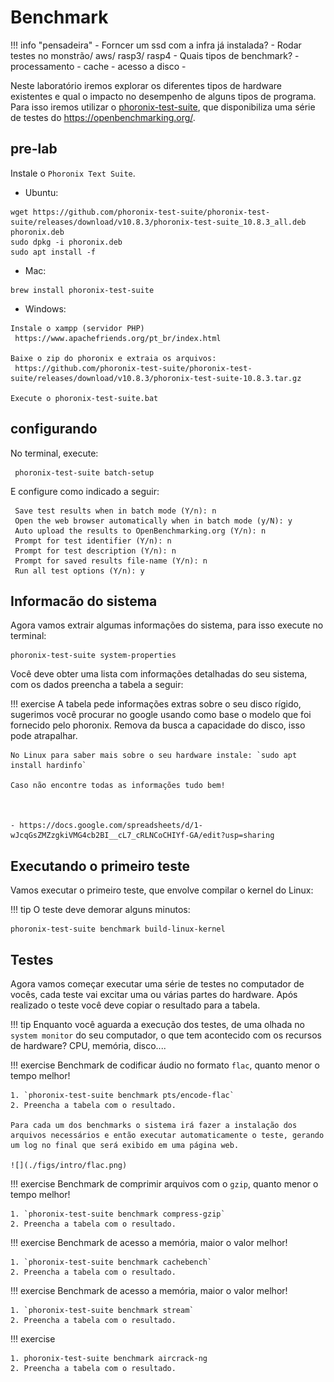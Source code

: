 # Benchmark

!!! info "pensadeira"
    - Forncer um ssd com a infra já instalada?
    - Rodar testes no monstrão/ aws/ rasp3/ rasp4
    - Quais tipos de benchmark?
        - processamento
        - cache
        - acesso a disco
        - 

Neste laboratório iremos explorar os diferentes tipos de hardware existentes e qual o impacto no desempenho de alguns tipos de programa. Para isso iremos utilizar o [phoronix-test-suite](https://www.phoronix-test-suite.com/), que disponibiliza uma série de testes do https://openbenchmarking.org/.

## pre-lab

Instale o `Phoronix Text Suite`.

- Ubuntu: 

```
wget https://github.com/phoronix-test-suite/phoronix-test-suite/releases/download/v10.8.3/phoronix-test-suite_10.8.3_all.deb phoronix.deb
sudo dpkg -i phoronix.deb
sudo apt install -f
```

- Mac: 

```
brew install phoronix-test-suite
```

- Windows:

```
Instale o xampp (servidor PHP)
 https://www.apachefriends.org/pt_br/index.html

Baixe o zip do phoronix e extraia os arquivos:
 https://github.com/phoronix-test-suite/phoronix-test-suite/releases/download/v10.8.3/phoronix-test-suite-10.8.3.tar.gz
 
Execute o phoronix-test-suite.bat
```

## configurando

No terminal, execute:

```
 phoronix-test-suite batch-setup
```

E configure como indicado a seguir:

```
 Save test results when in batch mode (Y/n): n
 Open the web browser automatically when in batch mode (y/N): y
 Auto upload the results to OpenBenchmarking.org (Y/n): n
 Prompt for test identifier (Y/n): n
 Prompt for test description (Y/n): n
 Prompt for saved results file-name (Y/n): n
 Run all test options (Y/n): y
```

## Informacão do sistema

Agora vamos extrair algumas informações do sistema, para isso execute no terminal:

```
phoronix-test-suite system-properties
```

Você deve obter uma lista com informações detalhadas do seu sistema, com os dados preencha a tabela a seguir:

!!! exercise 
    A tabela pede informações extras sobre o seu disco rígido, sugerimos você procurar no google usando como base o modelo que foi fornecido pelo phoronix. Remova da busca a capacidade do disco, isso pode atrapalhar.
    
    No Linux para saber mais sobre o seu hardware instale: `sudo apt install hardinfo`
    
    Caso não encontre todas as informações tudo bem!
    
    

    - https://docs.google.com/spreadsheets/d/1-wJcqGsZMZzgkiVMG4cb2BI__cL7_cRLNCoCHIYf-GA/edit?usp=sharing
 
## Executando o primeiro teste

Vamos executar o primeiro teste, que envolve compilar o kernel do Linux:

!!! tip
    O teste deve demorar alguns minutos:

```
phoronix-test-suite benchmark build-linux-kernel
```

## Testes

Agora vamos começar executar uma série de testes no computador de vocês, cada teste vai excitar uma ou várias partes do hardware. Após realizado o teste você deve copiar o resultado para a tabela.

!!! tip
    Enquanto você aguarda a execução dos testes, de uma olhada no `system monitor` do seu computador, o que tem acontecido com os recursos de hardware? CPU, memória, disco....

!!! exercise
    Benchmark de codificar áudio no formato `flac`, quanto menor o tempo melhor!
    
    1. `phoronix-test-suite benchmark pts/encode-flac`
    2. Preencha a tabela com o resultado.

    Para cada um dos benchmarks o sistema irá fazer a instalação dos arquivos necessários e então executar automaticamente o teste, gerando um log no final que será exibido em uma página web.
    
    ![](./figs/intro/flac.png)

!!! exercise
    Benchmark de comprimir arquivos com o `gzip`, quanto menor o tempo melhor!
    
    1. `phoronix-test-suite benchmark compress-gzip`
    2. Preencha a tabela com o resultado.

<!-- 
!!! progress
    Só avance após a discussão dos resultados em sala.
  -->
  
!!! exercise
    Benchmark de acesso a memória, maior o valor melhor!
    
    1. `phoronix-test-suite benchmark cachebench`
    2. Preencha a tabela com o resultado.

!!! exercise
    Benchmark de acesso a memória, maior o valor melhor!
    
    1. `phoronix-test-suite benchmark stream`
    2. Preencha a tabela com o resultado.

!!! exercise

    1. phoronix-test-suite benchmark aircrack-ng
    2. Preencha a tabela com o resultado.
